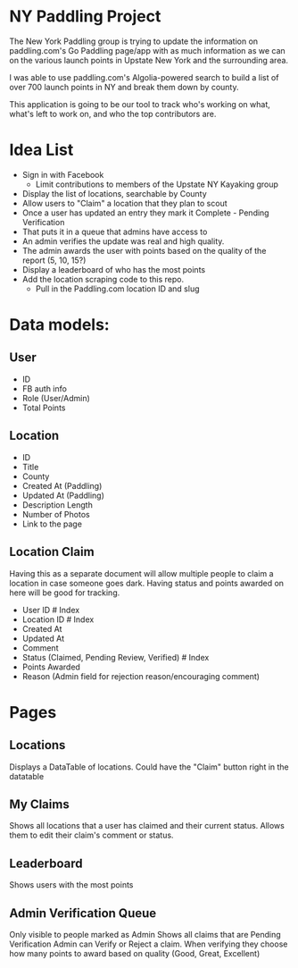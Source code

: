 # NY Paddling Project

The New York Paddling group is trying to update the information on paddling.com's Go Paddling page/app with as much information as we can on the various launch points in Upstate New York and the surrounding area.

I was able to use paddling.com's Algolia-powered search to build a list of over 700 launch points in NY and break them down by county.

This application is going to be our tool to track who's working on what, what's left to work on, and who the top contributors are.

# Idea List
- Sign in with Facebook
    - Limit contributions to members of the Upstate NY Kayaking group
- Display the list of locations, searchable by County
- Allow users to "Claim" a location that they plan to scout
- Once a user has updated an entry they mark it Complete - Pending Verification
- That puts it in a queue that admins have access to
- An admin verifies the update was real and high quality.
- The admin awards the user with points based on the quality of the report (5, 10, 15?)
- Display a leaderboard of who has the most points
- Add the location scraping code to this repo.
    - Pull in the Paddling.com location ID and slug

# Data models:

## User
- ID
- FB auth info
- Role (User/Admin)
- Total Points

## Location
- ID
- Title
- County
- Created At (Paddling)
- Updated At (Paddling)
- Description Length
- Number of Photos
- Link to the page

## Location Claim
Having this as a separate document will allow multiple people to claim a location in case someone goes dark. Having status and points awarded on here will be good for tracking.
- User ID           # Index
- Location ID       # Index
- Created At
- Updated At
- Comment
- Status (Claimed, Pending Review, Verified)    # Index
- Points Awarded
- Reason (Admin field for rejection reason/encouraging comment)

# Pages

## Locations
Displays a DataTable of locations.
Could have the "Claim" button right in the datatable

## My Claims
Shows all locations that a user has claimed and their current status. Allows them to edit their claim's comment or status.

## Leaderboard
Shows users with the most points

## Admin Verification Queue
Only visible to people marked as Admin
Shows all claims that are Pending Verification
Admin can Verify or Reject a claim.
When verifying they choose how many points to award based on quality (Good, Great, Excellent)
